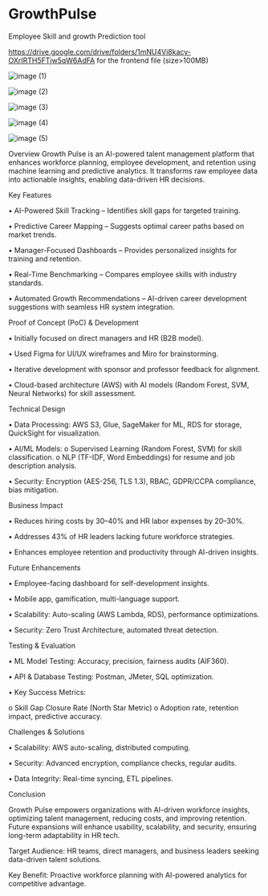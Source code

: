 # GrowthPulse
Employee Skill and growth Prediction tool

https://drive.google.com/drive/folders/1mNU4Vi8kacy-OXrIRTH5FTjw5qW6AdFA
for the frontend file (size>100MB)

![image (1)](https://github.com/user-attachments/assets/5caa5963-370b-4da0-a56b-71ccc220e8d4)

![image (2)](https://github.com/user-attachments/assets/45f9e458-68ab-47a9-84c4-df7b11140408)

![image (3)](https://github.com/user-attachments/assets/4a478d8d-ebea-4f33-9940-7d2a31d58ffa)

![image (4)](https://github.com/user-attachments/assets/336edede-500f-40ea-ae83-786c8047c9e7)

![image (5)](https://github.com/user-attachments/assets/a5fb42c6-f89f-4edc-89f1-3a86345b62b8)



Overview
Growth Pulse is an AI-powered talent management platform that enhances workforce planning, employee development, and retention using machine learning and predictive analytics. It transforms raw employee data into actionable insights, enabling data-driven HR decisions.


Key Features

•	AI-Powered Skill Tracking – Identifies skill gaps for targeted training.

•	Predictive Career Mapping – Suggests optimal career paths based on market trends.


•	Manager-Focused Dashboards – Provides personalized insights for training and retention.

•	Real-Time Benchmarking – Compares employee skills with industry standards.


•	Automated Growth Recommendations – AI-driven career development suggestions with seamless HR system integration.





Proof of Concept (PoC) & Development


•	Initially focused on direct managers and HR (B2B model).

•	Used Figma for UI/UX wireframes and Miro for brainstorming.


•	Iterative development with sponsor and professor feedback for alignment.

•	Cloud-based architecture (AWS) with AI models (Random Forest, SVM, Neural Networks) for skill assessment.






Technical Design


•	Data Processing: AWS S3, Glue, SageMaker for ML, RDS for storage, QuickSight for visualization.

•	AI/ML Models:
o	Supervised Learning (Random Forest, SVM) for skill classification.
o	NLP (TF-IDF, Word Embeddings) for resume and job description analysis.


•	Security: Encryption (AES-256, TLS 1.3), RBAC, GDPR/CCPA compliance, bias mitigation.





Business Impact


•	Reduces hiring costs by 30–40% and HR labor expenses by 20–30%.

•	Addresses 43% of HR leaders lacking future workforce strategies.


•	Enhances employee retention and productivity through AI-driven insights.






Future Enhancements


•	Employee-facing dashboard for self-development insights.

•	Mobile app, gamification, multi-language support.


•	Scalability: Auto-scaling (AWS Lambda, RDS), performance optimizations.

•	Security: Zero Trust Architecture, automated threat detection.






Testing & Evaluation


•	ML Model Testing: Accuracy, precision, fairness audits (AIF360).

•	API & Database Testing: Postman, JMeter, SQL optimization.


•	Key Success Metrics:

o	Skill Gap Closure Rate (North Star Metric)
o	Adoption rate, retention impact, predictive accuracy.






Challenges & Solutions


•	Scalability: AWS auto-scaling, distributed computing.

•	Security: Advanced encryption, compliance checks, regular audits.


•	Data Integrity: Real-time syncing, ETL pipelines.






Conclusion


Growth Pulse empowers organizations with AI-driven workforce insights, optimizing talent management, reducing costs, and improving retention. Future expansions will enhance usability, scalability, and security, ensuring long-term adaptability in HR tech.


Target Audience: HR teams, direct managers, and business leaders seeking data-driven talent solutions.


Key Benefit: Proactive workforce planning with AI-powered analytics for competitive advantage.

